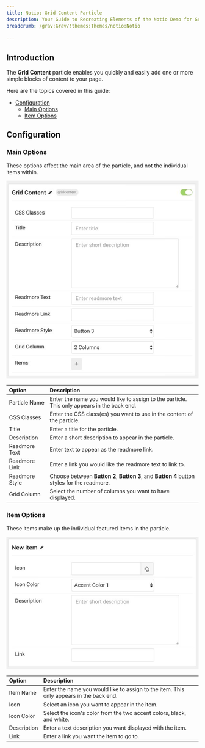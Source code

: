 ```yaml
---
title: Notio: Grid Content Particle
description: Your Guide to Recreating Elements of the Notio Demo for Grav
breadcrumb: /grav:Grav/!themes:Themes/notio:Notio

---
```


## Introduction

The **Grid Content** particle enables you quickly and easily add one or more simple blocks of content to your page.

Here are the topics covered in this guide:

* [Configuration](#configuration)
    - [Main Options](#main-options)
    - [Item Options](#item-options)

## Configuration

### Main Options 

These options affect the main area of the particle, and not the individual items within.

![](assets/particle_gridcontent2.jpeg)

| Option         | Description                                                                                 |
| :-----         | :-----                                                                                      |
| Particle Name  | Enter the name you would like to assign to the particle. This only appears in the back end. |
| CSS Classes    | Enter the CSS class(es) you want to use in the content of the particle.                     |
| Title          | Enter a title for the particle.                                                             |
| Description    | Enter a short description to appear in the particle.                                        |
| Readmore Text  | Enter text to appear as the readmore link.                                                  |
| Readmore Link  | Enter a link you would like the readmore text to link to.                                   |
| Readmore Style | Choose between **Button 2**, **Button 3**, and **Button 4** button styles for the readmore. |
| Grid Column    | Select the number of columns you want to have displayed.                                    |

### Item Options

These items make up the individual featured items in the particle.

![](assets/particle_gridcontent3.jpeg)

| Option      | Description                                                                             |
| :-----      | :-----                                                                                  |
| Item Name   | Enter the name you would like to assign to the item. This only appears in the back end. |
| Icon        | Select an icon you want to appear in the item.                                          |
| Icon Color  | Select the icon's color from the two accent colors, black, and white.                   |
| Description | Enter a text description you want displayed with the item.                              |
| Link        | Enter a link you want the item to go to.                                                |

